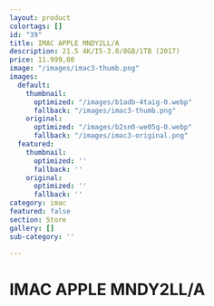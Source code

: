```yaml
---
layout: product
colortags: []
id: "39"
title: IMAC APPLE MNDY2LL/A
description: 21.5 4K/I5-3.0/8GB/1TB (2017)
price: 11.999,00
image: "/images/imac3-thumb.png"
images:
  default:
    thumbnail:
      optimized: "/images/b1adb-4taig-0.webp"
      fallback: "/images/imac3-thumb.png"
    original:
      optimized: "/images/b2sn0-we05q-0.webp"
      fallback: "/images/imac3-original.png"
  featured:
    thumbnail:
      optimized: ''
      fallback: ''
    original:
      optimized: ''
      fallback: ''
category: imac
featured: false
section: Store
gallery: []
sub-category: ''

---
```

# IMAC APPLE MNDY2LL/A